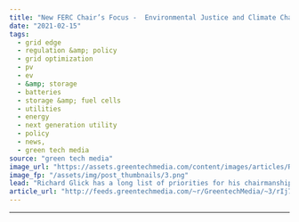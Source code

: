 ```yaml
---
title: "New FERC Chair’s Focus -  Environmental Justice and Climate Change Impacts"
date: "2021-02-15"
tags: 
  - grid edge
  - regulation &amp; policy
  - grid optimization
  - pv
  - ev
  - &amp; storage
  - batteries
  - storage &amp; fuel cells
  - utilities
  - energy
  - next generation utility
  - policy
  - news,
  - green tech media
source: "green tech media"
image_url: "https://assets.greentechmedia.com/content/images/articles/Richard_Glick_FERC_XL.jpeg"
image_fp: "/assets/img/post_thumbnails/3.png"
lead: "Richard Glick has a long list of priorities for his chairmanship of the Federal Energy Regulatory Commission. He has already outlined many of them, such as reforming energy market policies that restrict state-supported clean energy resources, expandi ..."
article_url: "http://feeds.greentechmedia.com/~r/GreentechMedia/~3/rIj7ciwAQrw/new-ferc-chairs-focus-environmental-justice-and-climate-change-impacts"
---
```


---
